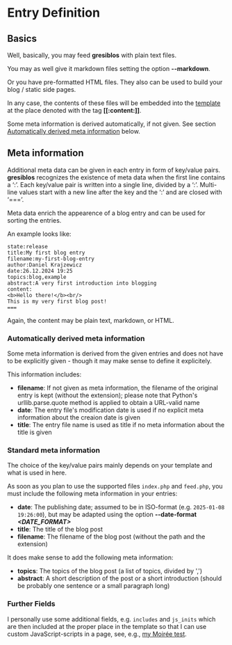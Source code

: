 # Entry Definition

## Basics

Well, basically, you may feed __gresiblos__ with plain text files.

You may as well give it markdown files setting the option __--markdown__.

Or you have pre-formatted HTML files. They also can be used to build your blog / static side pages.

In any case, the contents of these files will be embedded into the [template](use_template.md) at the place denoted with the tag __[[:content:]]__.

Some meta information is derived automatically, if not given. See section [Automatically derived meta information](use_entries.md#automatically-derived-meta-information) below.


## Meta information

Additional meta data can be given in each entry in form of key/value pairs. __gresiblos__ recognizes the existence of meta data when the first line contains a &#8216;:&#8217;. Each key/value pair is  written into a single line, divided by a &#8216;:&#8217;. Multi-line values start with a new line after the key and the &#8216;:&#8217; and are closed with &#8216;===&#8217;.

Meta data enrich the appearence of a blog entry and can be used for sorting the entries.

An example looks like:

```
state:release
title:My first blog entry
filename:my-first-blog-entry
author:Daniel Krajzewicz
date:26.12.2024 19:25
topics:blog,example
abstract:A very first introduction into blogging
content:
<b>Hello there!</b><br/>
This is my very first blog post!
===
```

Again, the content may be plain text, markdown, or HTML.


### Automatically derived meta information

Some meta information is derived from the given entries and does not have to be explicitly given - though it may make sense to define it explicitely.

This information includes:

* **filename**: If not given as meta information, the filename of the original entry is kept (without the extension); please note that Python's urllib.parse.quote method is applied to obtain a URL-valid name
* **date**: The entry file's modification date is used if no explicit meta information about the creaion date is given
* **title**: The entry file name is used as title if no meta information about the title is given


### Standard meta information

The choice of the key/value pairs mainly depends on your template and what is used in here.

As soon as you plan to use the supported files ```index.php``` and ```feed.php```, you must include the following meta information in your entries:

* **date**: The publishing date; assumed to be in ISO-format (e.g. ```2025-01-08 19:26:00```), but may be adapted using the option __--date-format *&lt;DATE_FORMAT&gt;*__
* **title**: The title of the blog post
* **filename**: The filename of the blog post (without the path and the extension)

It does make sense to add the following meta information:

* **topics**: The topics of the blog post (a list of topics, divided by ',')
* **abstract**: A short description of the post or a short introduction (should be probably one sentence or a small paragraph long)


### Further Fields

I personally use some additional fields, e.g. ```includes``` and ```js_inits``` which are then included at the proper place in the template so that I can use custom JavaScript-scripts in a page, see, e.g., [my Moirée test](https://www.krajzewicz.de/blog/moiree-test1.php).




